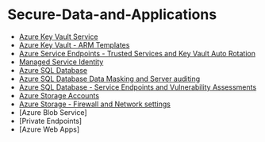 # Secure-Data-and-Applications

- [Azure Key Vault Service](https://github.com/earkevin11/Azure-Key-Vault-Service)<br>
- [Azure Key Vault - ARM Templates](https://github.com/earkevin11/ARM-Templates-)
- [Azure Service Endpoints - Trusted Services and Key Vault Auto Rotation](https://github.com/earkevin11/Azure-Service-Endpoints)
- [Managed Service Identity](https://github.com/earkevin11/Managed-Service-Identity)
- [Azure SQL Database](https://github.com/earkevin11/Azure-SQL-Database)
- [Azure SQL Database Data Masking and Server auditing](https://github.com/earkevin11/Data-Masking-and-Server-Auditing)
- [Azure SQL Database - Service Endpoints and Vulnerability Assessments](https://github.com/earkevin11/Service-Endpoints-and-Vulnerability-Assessments)
- [Azure Storage Accounts](https://github.com/earkevin11/Storage-Accounts)
- [Azure Storage - Firewall and Network settings](https://github.com/earkevin11/Firewall-and-Network-Settings)
- [Azure Blob Service]
- [Private Endpoints]
- [Azure Web Apps]

